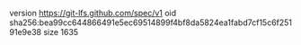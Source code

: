version https://git-lfs.github.com/spec/v1
oid sha256:bea99cc644866491e5ec69514899f4bf8da5824ea1fabd7cf15c6f25191e9e38
size 1635
